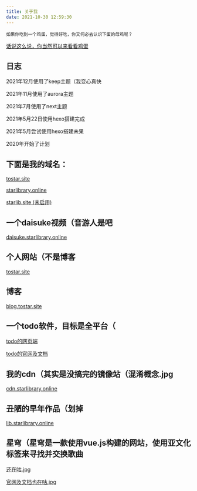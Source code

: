 ```yaml
---
title: 关于我
date: 2021-10-30 12:59:30
---
```

    如果你吃到一个鸡蛋，觉得好吃，你又何必去认识下蛋的母鸡呢？
[话说这么说，你当然可以来看看鸡蛋](https://github.com/starNGC2237)
## 日志

2021年12月使用了keep主题（我变心真快

2021年11月使用了aurora主题

2021年7月使用了next主题

2021年5月22日使用hexo搭建完成

2021年5月尝试使用hexo搭建未果

2020年开始了计划

## 下面是我的域名：

[tostar.site](https://tostar.site)

[starlibrary.online](https://starlibrary.online)

[starlib.site (未启用)](https://starlib.site)

## 一个daisuke视频（音游人是吧

[daisuke.starlibrary.online](https://daisuke.starlibrary.online)

## 个人网站（不是博客

[tostar.site](https://tostar.site)

## 博客

[blog.tostar.site](https://blog.tostar.site)

## 一个todo软件，目标是全平台（

[todo的网页端](https://todo.tostar.site)

[todo的官网及文档](https://todos.starlibrary.online/)

## 我的cdn（其实是没搞完的镜像站（混淆概念.jpg

[cdn.starlibrary.online](https://cdn.starlibrary.online)

## 丑陋的早年作品（划掉

[lib.starlibrary.online](https://lib.starlibrary.online)

## 星穹（星穹是一款使用vue.js构建的网站，使用亚文化标签来寻找并交换歌曲


[还在咕.jpg](https://xq.tostar.site)

[官网及文档也在咕.jpg](https://xq.starlib.site)
